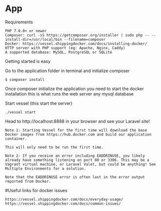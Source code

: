 App
===================

Requirements

    PHP 7.0.0+ or newer
    Composer: curl -sS https://getcomposer.org/installer | sudo php -- --install-dir=/usr/local/bin --filename=composer
    Docker: https://vessel.shippingdocker.com/docs/installing-docker/
    HTTP server with PHP support (eg: Apache, Nginx, Caddy)
    A supported database: MySQL, PostgreSQL or SQLite


Getting started is easy

Go to the application folder in terminal and initialize composer
	
	$ composer install

Once composer initialize the application you need to start the docker installation
this is what runs the web server any mysql database

Start vessel (this start the server)
	
	./vessel start
	
Head to http://localhost:8888 in your browser and see your Laravel site!

    Note 1: Starting Vessel for the first time will download the base Docker images from https://hub.docker.com and build our application container.

    This will only need to be run the first time.

    Note 2: If you receive an error including EADDRINUSE, you likely already have something listening on port 80 or 3306. This may be a Vagrant virtual machine, or Laravel Valet, but could be anything! See Multiple Environments for a solution.

    Note that the EADDRINUSE error is often last in the error output reported from Docker.

#Useful links for docker issues

	https://vessel.shippingdocker.com/docs/everyday-usage/
	https://vessel.shippingdocker.com/docs/common-issues/